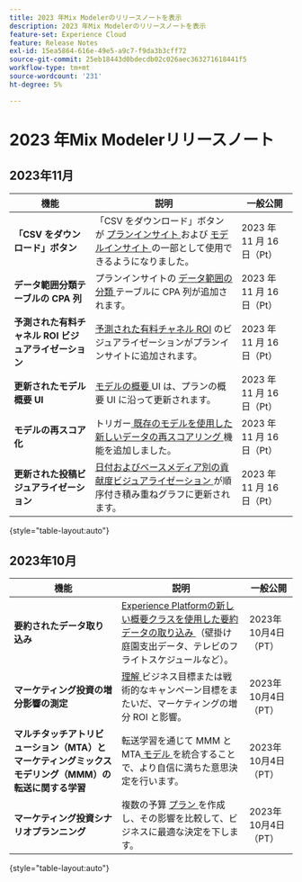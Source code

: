 ```yaml
---
title: 2023 年Mix Modelerのリリースノートを表示
description: 2023 年Mix Modelerのリリースノートを表示
feature-set: Experience Cloud
feature: Release Notes
exl-id: 15ea5864-616e-49e5-a9c7-f9da3b3cff72
source-git-commit: 25eb18443d0bdecdb02c026aec363271618441f5
workflow-type: tm+mt
source-wordcount: '231'
ht-degree: 5%

---
```


# 2023 年Mix Modelerリリースノート

## 2023年11月


| 機能 | 説明 | 一般公開 |
|---|---|---|
| **「CSV をダウンロード」ボタン** | 「CSV をダウンロード」ボタンが [ プランインサイト ](../plans/build.md) および [ モデルインサイト ](../models/insights.md#model-insights) の一部として使用できるようになりました。 | 2023 年 11 月 16 日（Pt） |
| **データ範囲分類テーブルの CPA 列** | プランインサイトの [ データ範囲の分類 ](../plans/build.md) テーブルに CPA 列が追加されます。 | 2023 年 11 月 16 日（Pt） |
| **予測された有料チャネル ROI ビジュアライゼーション** | [ 予測された有料チャネル ROI](../plans/build.md) のビジュアライゼーションがプランインサイトに追加されます。 | 2023 年 11 月 16 日（Pt） |
| **更新されたモデル概要 UI** | [ モデルの概要 ](../models/overview.md)UI は、プランの概要 UI に沿って更新されます。 | 2023 年 11 月 16 日（Pt） |
| **モデルの再スコア化** | トリガー[ 既存のモデルを使用した新しいデータの再スコアリング ](../models/overview.md#re-score) 機能を追加しました。 | 2023 年 11 月 16 日（Pt） |
| **更新された投稿ビジュアライゼーション** | [ 日付およびベースメディア別の貢献度ビジュアライゼーション ](../models/insights.md#model-insights) が順序付き積み重ねグラフに更新されます。 | 2023 年 11 月 16 日（Pt） |

{style="table-layout:auto"}


## 2023年10月

| 機能 | 説明 | 一般公開 |
|---|---|---|
| **要約されたデータ取り込み** | [Experience Platformの新しい概要クラスを使用した要約データの取り込み ](../ingest-data/overview.md) （壁掛け庭園支出データ、テレビのフライトスケジュールなど）。 | 2023年10月4日（PT） |
| **マーケティング投資の増分影響の測定** | [ 理解 ](../dashboard/overview.md) ビジネス目標または戦術的なキャンペーン目標をまたいだ、マーケティングの増分 ROI と影響。 | 2023年10月4日（PT） |
| **マルチタッチアトリビューション（MTA）とマーケティングミックスモデリング（MMM）の転送に関する学習** | 転送学習を通じて MMM と MTA[ モデル ](../models/overview.md) を統合することで、より自信に満ちた意思決定を行います。 | 2023年10月4日（PT） |
| **マーケティング投資シナリオプランニング** | 複数の予算 [ プラン ](../plans/overview.md) を作成し、その影響を比較して、ビジネスに最適な決定を下します。 | 2023年10月4日（PT） |

{style="table-layout:auto"}
